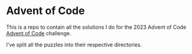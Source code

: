 # Advent of Code

This is a repo to contain all the solutions I do for the 2023 Advent of Code [Advent of Code] challenge.

I've split all the puzzles into their respective directories.

[Advent of Code]: https://adventofcode.com/